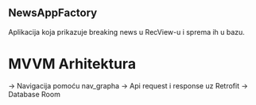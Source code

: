 ## NewsAppFactory

Aplikacija koja prikazuje breaking news u RecView-u i sprema ih u bazu.



# MVVM Arhitektura

-> Navigacija pomoću nav_grapha
-> Api request i response uz Retrofit
-> Database Room 
